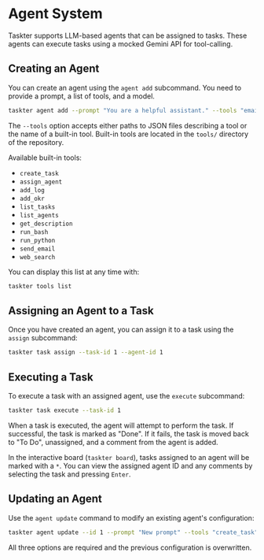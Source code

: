 # Agent System

Taskter supports LLM-based agents that can be assigned to tasks. These agents can execute tasks using a mocked Gemini API for tool-calling.

## Creating an Agent

You can create an agent using the `agent add` subcommand. You need to provide a prompt, a list of tools, and a model.

```bash
taskter agent add --prompt "You are a helpful assistant." --tools "email" "calendar" --model "gemini-pro"
```

The `--tools` option accepts either paths to JSON files describing a tool or the name of a built-in tool. Built-in tools are located in the `tools/` directory of the repository.

Available built-in tools:
- `create_task`
- `assign_agent`
- `add_log`
- `add_okr`
- `list_tasks`
- `list_agents`
- `get_description`
- `run_bash`
- `run_python`
- `send_email`
- `web_search`

You can display this list at any time with:

```bash
taskter tools list
```

## Assigning an Agent to a Task

Once you have created an agent, you can assign it to a task using the `assign` subcommand:

```bash
taskter task assign --task-id 1 --agent-id 1
```

## Executing a Task

To execute a task with an assigned agent, use the `execute` subcommand:

```bash
taskter task execute --task-id 1
```

When a task is executed, the agent will attempt to perform the task. If successful, the task is marked as "Done". If it fails, the task is moved back to "To Do", unassigned, and a comment from the agent is added.

In the interactive board (`taskter board`), tasks assigned to an agent will be marked with a `*`. You can view the assigned agent ID and any comments by selecting the task and pressing `Enter`.

## Updating an Agent

Use the `agent update` command to modify an existing agent's configuration:

```bash
taskter agent update --id 1 --prompt "New prompt" --tools "create_task" --model "gemini-pro"
```

All three options are required and the previous configuration is overwritten.

